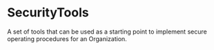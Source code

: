 # SecurityTools
A set of tools that can be used as a starting point to implement secure operating procedures for an Organization.
